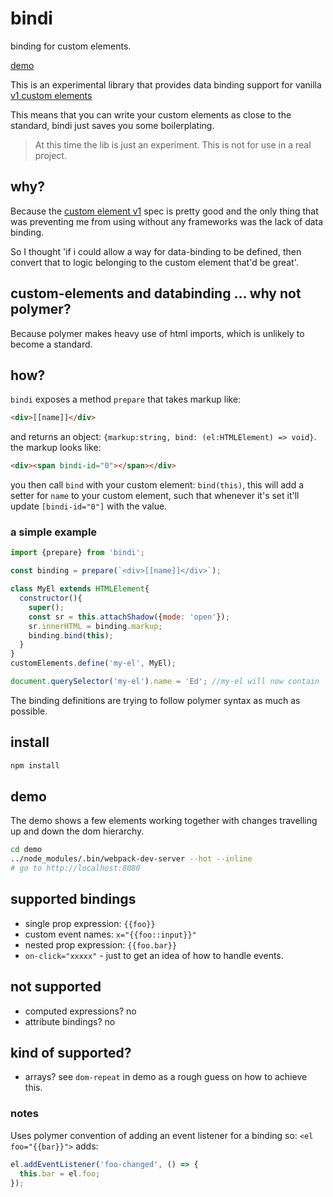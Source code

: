 # bindi

binding for custom elements.

[demo][demo]

This is an experimental library that provides data binding support for vanilla [v1 custom elements][cev1]

This means that you can write your custom elements as close to the standard, bindi just saves you some boilerplating.

> At this time the lib is just an experiment. This is not for use in a real project.

## why?

Because the [custom element v1][cev1] spec is pretty good and the only thing that was preventing me from using without any frameworks was the lack of data binding.

So I thought 'if i could allow a way for data-binding to be defined, then convert that to logic belonging to the custom element that'd be great'.

## custom-elements and databinding ... why not polymer?

Because polymer makes heavy use of html imports, which is unlikely to become a standard.

## how?

`bindi` exposes a method `prepare` that takes markup like:
```html
<div>[[name]]</div>
```
and returns an object: `{markup:string, bind: (el:HTMLElement) => void}`. the markup looks like: 
```html
<div><span bindi-id="0"></span></div>
```
you then call `bind` with your custom element: `bind(this)`, this will add a setter for `name` to your custom element, such that whenever it's set it'll update `[bindi-id="0"]` with the value.

### a simple example

```javascript
import {prepare} from 'bindi';

const binding = prepare(`<div>[[name]]</div>`);

class MyEl extends HTMLElement{
  constructor(){
    super();
    const sr = this.attachShadow({mode: 'open'});
    sr.innerHTML = binding.markup;
    binding.bind(this);
  }
}
customElements.define('my-el', MyEl);

document.querySelector('my-el').name = 'Ed'; //my-el will now contain 'Ed'.

```

The binding definitions are trying to follow polymer syntax as much as possible.

## install

```bash
npm install
```

## demo 

The demo shows a few elements working together with changes travelling up and down the dom hierarchy.


```bash
cd demo
../node_modules/.bin/webpack-dev-server --hot --inline
# go to http://localhost:8080
```


## supported bindings

* single prop expression: `{{foo}}`
* custom event names: `x="{{foo::input}}"`
* nested prop expression: `{{foo.bar}}`
* `on-click="xxxxx"` - just to get an idea of how to handle events.

## not supported
* computed expressions? no
* attribute bindings? no

## kind of supported?
* arrays? see `dom-repeat` in demo as a rough guess on how to achieve this. 



### notes

Uses polymer convention of adding an event listener for a binding so: `<el foo="{{bar}}">` adds: 

```js
el.addEventListener('foo-changed', () => {
  this.bar = el.foo;
});
```

[demo]: https://bindi-demo-yathxxtpgo.now.sh

[cev1]: https://developers.google.com/web/fundamentals/getting-started/primers/customelements

